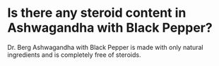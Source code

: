 # Is there any steroid content in Ashwagandha with Black Pepper?

Dr. Berg Ashwagandha with Black Pepper is made with only natural ingredients and is completely free of steroids.